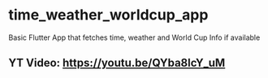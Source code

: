# time_weather_worldcup_app
Basic Flutter App that fetches time, weather and World Cup Info if available

## YT Video: https://youtu.be/QYba8lcY_uM
